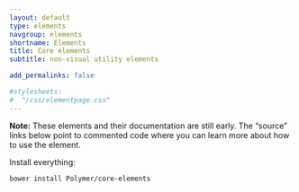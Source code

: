 ```yaml
---
layout: default
type: elements
navgroup: elements
shortname: Elements
title: Core elements
subtitle: non-visual utility elements

add_permalinks: false

#stylesheets:
#  "/css/elementpage.css"
---
```


<!-- page specific stylesheet needs to be inline to the page so ajax injects it. -->
<link rel="stylesheet" href="/css/elementpage.css">

<div class="hide-on-hash">
  <p class="alert alert-info"><strong>Note:</strong> These elements and their documentation are still early. The “source” links below point to commented code where you can learn more about how to use the element.</p>
  <p>Install everything:</p>
  <pre class="prettyprint"><code><span class="pln">bower install </span><span class="typ">Polymer</span><span class="pun">/</span><span class="pln">core</span><span class="pun">-</span><span class="pln">elements</span></code></pre>
</div>
<component-docs coreElements='{% list_components dir:components prefix:core %}'></component-docs>
